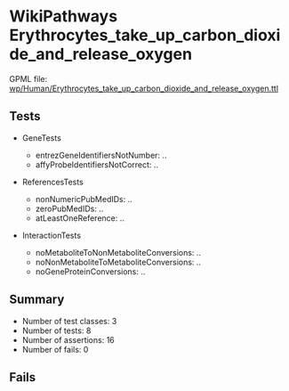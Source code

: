 # WikiPathways Erythrocytes_take_up_carbon_dioxide_and_release_oxygen

GPML file: [wp/Human/Erythrocytes_take_up_carbon_dioxide_and_release_oxygen.ttl](../wp/Human/Erythrocytes_take_up_carbon_dioxide_and_release_oxygen.ttl)

## Tests

* GeneTests
    * entrezGeneIdentifiersNotNumber: ..
    * affyProbeIdentifiersNotCorrect: ..

* ReferencesTests
    * nonNumericPubMedIDs: ..
    * zeroPubMedIDs: ..
    * atLeastOneReference: ..

* InteractionTests
    * noMetaboliteToNonMetaboliteConversions: ..
    * noNonMetaboliteToMetaboliteConversions: ..
    * noGeneProteinConversions: ..

## Summary

* Number of test classes: 3
* Number of tests: 8
* Number of assertions: 16
* Number of fails: 0

## Fails

